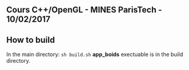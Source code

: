 ## Cours C++/OpenGL - MINES ParisTech - 10/02/2017

## How to build
In the main directory:
`sh build.sh`
**app_boids** exectuable is in the build directory.
